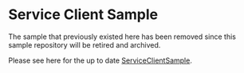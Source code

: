 # Service Client Sample
The sample that previously existed here has been removed since this sample repository will be retired and archived.

Please see here for the up to date [ServiceClientSample](https://github.com/Azure/azure-iot-sdk-csharp/blob/main/readme.md#samples).
